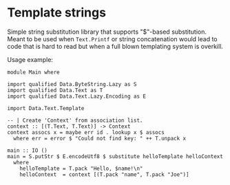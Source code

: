 Template strings
================

Simple string substitution library that supports \"$\"-based
substitution.  Meant to be used when `Text.Printf` or string
concatenation would lead to code that is hard to read but when a full
blown templating system is overkill.

Usage example:

    module Main where

    import qualified Data.ByteString.Lazy as S
    import qualified Data.Text as T
    import qualified Data.Text.Lazy.Encoding as E

    import Data.Text.Template

    -- | Create 'Context' from association list.
    context :: [(T.Text, T.Text)] -> Context
    context assocs x = maybe err id . lookup x $ assocs
      where err = error $ "Could not find key: " ++ T.unpack x

    main :: IO ()
    main = S.putStr $ E.encodeUtf8 $ substitute helloTemplate helloContext
      where
        helloTemplate = T.pack "Hello, $name!\n"
        helloContext  = context [(T.pack "name", T.pack "Joe")]
